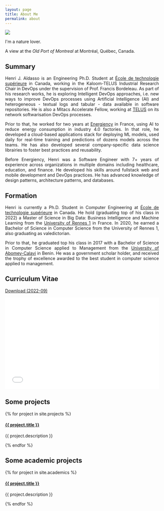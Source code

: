 ```yaml
---
layout: page
title: About Me
permalink: about
---
```


<div style="text-align: justify" class="custom-font">

<img class="mx-auto !mb-0 h-56" src="{{site.baseurl}}/assets/img/nature.jpg">
<p class="!py-0 !mb-0 dark:text-slate-300">I'm a nature lover.</p>
<p class="text-gray-500 dark:text-slate-400 !py-0 !mt-0 !text-xs">A view at the <i>Old Port of Montreal</i> at Montréal, Québec, Canada.</p>

<h2 class="dark:text-stone-200 mt-32">Summary</h2>
<p class="dark:text-stone-300">
Henri J. Aïdasso is an Engineering Ph.D. Student at <a href="https://etsmtl.ca" target="_blank">École de technologie supérieure</a> in Canada, working in the Kaloom-TELUS Industrial Research Chair in DevOps under the supervision of Prof. Francis Bordeleau. As part of his research works, he is exploring Intelligent DevOps approaches, i.e. new ways to improve DevOps processes using Artificial Intelligence (AI) and heterogeneous - textual logs and tabular - data available in software repositories. He is also a Mitacs Accelerate Fellow, working at <a href="https://www.telus.com/en/blog/business/what-is-a-software-defined-wide-area-network-sd-wan" target="_blank">TELUS</a> on its network softwarisation DevOps processes.

Prior to that, he worked for two years at <a class="text-gray-500 dark:text-stone-300" href="https://www.energiency.com/" target="_blank">Energiency</a> in France, using AI to reduce energy consumption in industry 4.0 factories. In that role, he developed a cloud-based applications stack for deploying ML models, used daily for real-time training and predictions of dozens models across the teams. He has also developed several company-specific data science librairies to foster best practices and reusability.

Before Energiency, Henri was a Software Engineer with 7+ years of experience across organizations in multiple domains including healthcare, education, and finance. He developed his skills around fullstack web and mobile development and DevOps practices. He has advanced knowledge of design patterns, architecture patterns, and databases.
</p>

<h2 class="dark:text-stone-200">Formation</h2>
<p class="dark:text-stone-300">
Henri is currently a Ph.D. Student in Computer Engineering at <a href="https://etsmtl.ca" target="_blank">École de technologie supérieure</a> in Canada.
He hold (graduating top of his class in 2022) a <span class="">Master of Science in Big Data: Business Intelligence and Machine Learning</span> from the <a href="https://www.univ-rennes.fr" target="_blank">University of Rennes 1</a> in France.
In 2020, he earned a Bachelor of Science in Computer Science from the University of Rennes 1, also graduating as valedictorian.

Prior to that, he graduated top his class in 2017 with a Bachelor of Science in Computer Science applied to Management from the <a href="https://uac.bj/" target="_blank">University of Abomey-Calavi</a> in Benin. He was a government scholar holder, and received the trophy of excellence awarded to the best student in computer science applied to management.
</p>

<h2 class="dark:text-stone-200">Curriculum Vitae</h2>
 <p><a href="{{site.baseurl}}/assets/raw/202203_CV_Henri_Aidasso__en_.pdf" class="dark:text-stone-300" target="_blank">Download (2022-09)</a></p>
 <iframe
 src="{{site.baseurl}}/assets/js/viewer/viewer.html?file={{site.baseurl}}/assets/raw/202209_CV_Henri_Aidasso__en_.pdf"
 width="100%"
 height="300px"
 style="border: none;"></iframe>

<h2 class="dark:text-stone-200">Some projects</h2>
<div>
  {% for project in site.projects %}
    <div>
  <h4><a class="!mb-0" href="{{ project.link }}" class="dark:text-stone-300" target="_blank">{{ project.title }}</a></h4>
  <p class="text-md text-stone-500 dark:text-stone-300 !mt-0">{{ project.description }}</p>
    </div>
  {% endfor %}
</div>

<h2 class="dark:text-stone-200 hidden">Some academic projects</h2>
<div class="hidden">
  {% for project in site.academics %}
    <div>
  <h4><a class="!mb-0" href="{{ project.link }}" class="dark:text-stone-300" target="_blank">{{ project.title }}</a></h4>
  <p class="text-md text-stone-500 dark:text-stone-300 !mt-0">{{ project.description }}</p>
    </div>
  {% endfor %}
</div>
</div>
